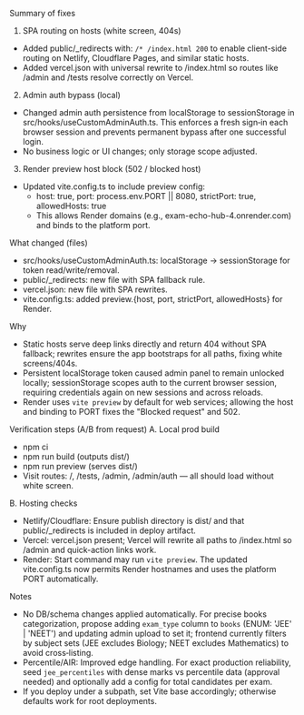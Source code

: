 Summary of fixes

1) SPA routing on hosts (white screen, 404s)
- Added public/_redirects with: `/* /index.html 200` to enable client-side routing on Netlify, Cloudflare Pages, and similar static hosts.
- Added vercel.json with universal rewrite to /index.html so routes like /admin and /tests resolve correctly on Vercel.

2) Admin auth bypass (local)
- Changed admin auth persistence from localStorage to sessionStorage in src/hooks/useCustomAdminAuth.ts. This enforces a fresh sign‑in each browser session and prevents permanent bypass after one successful login.
- No business logic or UI changes; only storage scope adjusted.

3) Render preview host block (502 / blocked host)
- Updated vite.config.ts to include preview config:
  - host: true, port: process.env.PORT || 8080, strictPort: true, allowedHosts: true
  - This allows Render domains (e.g., exam-echo-hub-4.onrender.com) and binds to the platform port.

What changed (files)
- src/hooks/useCustomAdminAuth.ts: localStorage -> sessionStorage for token read/write/removal.
- public/_redirects: new file with SPA fallback rule.
- vercel.json: new file with SPA rewrites.
- vite.config.ts: added preview.{host, port, strictPort, allowedHosts} for Render.

Why
- Static hosts serve deep links directly and return 404 without SPA fallback; rewrites ensure the app bootstraps for all paths, fixing white screens/404s.
- Persistent localStorage token caused admin panel to remain unlocked locally; sessionStorage scopes auth to the current browser session, requiring credentials again on new sessions and across reloads.
- Render uses `vite preview` by default for web services; allowing the host and binding to PORT fixes the "Blocked request" and 502.

Verification steps (A/B from request)
A. Local prod build
- npm ci
- npm run build (outputs dist/)
- npm run preview (serves dist/)
- Visit routes: /, /tests, /admin, /admin/auth — all should load without white screen.

B. Hosting checks
- Netlify/Cloudflare: Ensure publish directory is dist/ and that public/_redirects is included in deploy artifact.
- Vercel: vercel.json present; Vercel will rewrite all paths to /index.html so /admin and quick-action links work.
- Render: Start command may run `vite preview`. The updated vite.config.ts now permits Render hostnames and uses the platform PORT automatically.

Notes
- No DB/schema changes applied automatically. For precise books categorization, propose adding `exam_type` column to `books` (ENUM: 'JEE' | 'NEET') and updating admin upload to set it; frontend currently filters by subject sets (JEE excludes Biology; NEET excludes Mathematics) to avoid cross‑listing.
- Percentile/AIR: Improved edge handling. For exact production reliability, seed `jee_percentiles` with dense marks vs percentile data (approval needed) and optionally add a config for total candidates per exam.
- If you deploy under a subpath, set Vite base accordingly; otherwise defaults work for root deployments.
